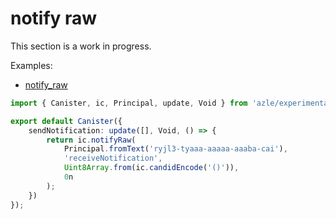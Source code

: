 # notify raw

This section is a work in progress.

Examples:

-   [notify_raw](https://github.com/demergent-labs/azle/tree/main/examples/notify_raw)

```typescript
import { Canister, ic, Principal, update, Void } from 'azle/experimental';

export default Canister({
    sendNotification: update([], Void, () => {
        return ic.notifyRaw(
            Principal.fromText('ryjl3-tyaaa-aaaaa-aaaba-cai'),
            'receiveNotification',
            Uint8Array.from(ic.candidEncode('()')),
            0n
        );
    })
});
```
